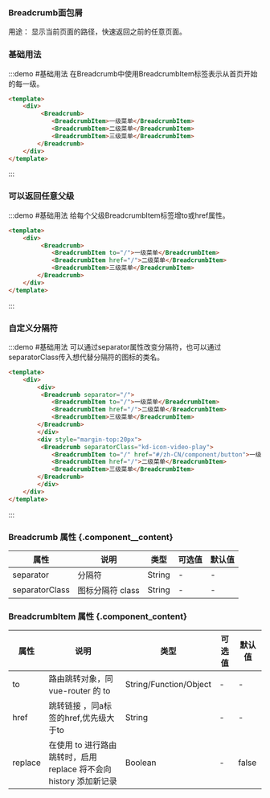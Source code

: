 ### Breadcrumb面包屑
 用途： 显示当前页面的路径，快速返回之前的任意页面。
### 基础用法
:::demo #基础用法 在Breadcrumb中使用BreadcrumbItem标签表示从首页开始的每一级。

```html
<template>
    <div>
         <Breadcrumb>
            <BreadcrumbItem>一级菜单</BreadcrumbItem>
            <BreadcrumbItem>二级菜单</BreadcrumbItem>
            <BreadcrumbItem>三级菜单</BreadcrumbItem>
        </Breadcrumb>
    </div>
</template>
```
:::
### 可以返回任意父级
:::demo #基础用法 给每个父级BreadcrumbItem标签增to或href属性。

```html
<template>
    <div>
         <Breadcrumb>
            <BreadcrumbItem to="/">一级菜单</BreadcrumbItem>
            <BreadcrumbItem href="/">二级菜单</BreadcrumbItem>
            <BreadcrumbItem>三级菜单</BreadcrumbItem>
        </Breadcrumb>
    </div>
</template>
```
:::
### 自定义分隔符
:::demo #基础用法 可以通过separator属性改变分隔符，也可以通过separatorClass传入想代替分隔符的图标的类名。

```html
<template>
    <div>
        <div>
         <Breadcrumb separator="/">
            <BreadcrumbItem to="/">一级菜单</BreadcrumbItem>
            <BreadcrumbItem href="/">二级菜单</BreadcrumbItem>
            <BreadcrumbItem>三级菜单</BreadcrumbItem>
        </Breadcrumb>
        </div>
        <div style="margin-top:20px">
         <Breadcrumb separatorClass="kd-icon-video-play">
            <BreadcrumbItem to="/" href="#/zh-CN/component/button">一级菜单</BreadcrumbItem>
            <BreadcrumbItem href="/">二级菜单</BreadcrumbItem>
            <BreadcrumbItem>三级菜单</BreadcrumbItem>
        </Breadcrumb>
        </div>
    </div>
</template>
```
:::

### Breadcrumb 属性 {.component__content}
| 属性      | 说明    | 类型      | 可选值       | 默认值   |
|---------- |-------- |---------- |-------------  |-------- |
| separator | 分隔符   | String    |      -        |   -     |
|separatorClass | 图标分隔符 class  |  String | -     | - |


### BreadcrumbItem 属性 {.component_content}
| 属性      | 说明    | 类型      | 可选值       | 默认值   |
|---------- |-------- |---------- |-------------  |-------- |
|  to       |路由跳转对象，同 vue-router 的 to| String/Function/Object | - | - |
| href     |  跳转链接  ，同a标签的href,优先级大于to  | String | - |- |
| replace | 在使用 to 进行路由跳转时，启用 replace 将不会向 history 添加新记录 | Boolean | - |false